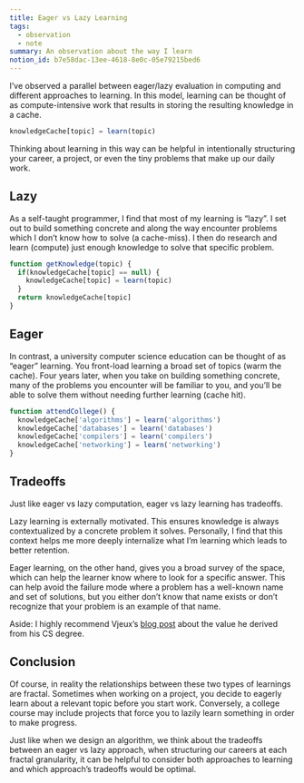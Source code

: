 ```yaml
---
title: Eager vs Lazy Learning
tags:
  - observation
  - note
summary: An observation about the way I learn
notion_id: b7e58dac-13ee-4618-8e0c-05e79215bed6
---
```

I’ve observed a parallel between eager/lazy evaluation in computing and different approaches to learning. In this model, learning can be thought of as compute-intensive work that results in storing the resulting knowledge in a cache.

```javascript
knowledgeCache[topic] = learn(topic)
```

Thinking about learning in this way can be helpful in intentionally structuring your career, a project, or even the tiny problems that make up our daily work.

## Lazy

As a self-taught programmer, I find that most of my learning is “lazy”. I set out to build something concrete and along the way encounter problems which I don’t know how to solve (a cache-miss). I then do research and learn (compute) just enough knowledge to solve that specific problem.

```javascript
function getKnowledge(topic) {
  if(knowledgeCache[topic] == null) {
    knowledgeCache[topic] = learn(topic)
  }
  return knowledgeCache[topic]
}
```

## Eager

In contrast, a university computer science education can be thought of as “eager” learning. You front-load learning a broad set of topics (warm the cache). Four years later, when you take on building something concrete, many of the problems you encounter will be familiar to you, and you’ll be able to solve them without needing further learning (cache hit).

```javascript
function attendCollege() {
  knowledgeCache['algorithms'] = learn('algorithms')
  knowledgeCache['databases'] = learn('databases')
  knowledgeCache['compilers'] = learn('compilers')
  knowledgeCache['networking'] = learn('networking')
}
```

## Tradeoffs

Just like eager vs lazy computation, eager vs lazy learning has tradeoffs.

Lazy learning is externally motivated. This ensures knowledge is always contextualized by a concrete problem it solves. Personally, I find that this context helps me more deeply internalize what I’m learning which leads to better retention.

Eager learning, on the other hand, gives you a broad survey of the space, which can help the learner know where to look for a specific answer. This can help avoid the failure mode where a problem has a well-known name and set of solutions, but you either don’t know that name exists or don’t recognize that your problem is an example of that name.

Aside: I highly recommend Vjeux’s [blog post](https://blog.vjeux.com/2017/epita/my-cs-degree-at-epita-was-worth-it.html) about the value he derived from his CS degree.

## Conclusion

Of course, in reality the relationships between these two types of learnings are fractal. Sometimes when working on a project, you decide to eagerly learn about a relevant topic before you start work. Conversely, a college course may include projects that force you to lazily learn something in order to make progress.

Just like when we design an algorithm, we think about the tradeoffs between an eager vs lazy approach, when structuring our careers at each fractal granularity, it can be helpful to consider both approaches to learning and which approach’s tradeoffs would be optimal.
